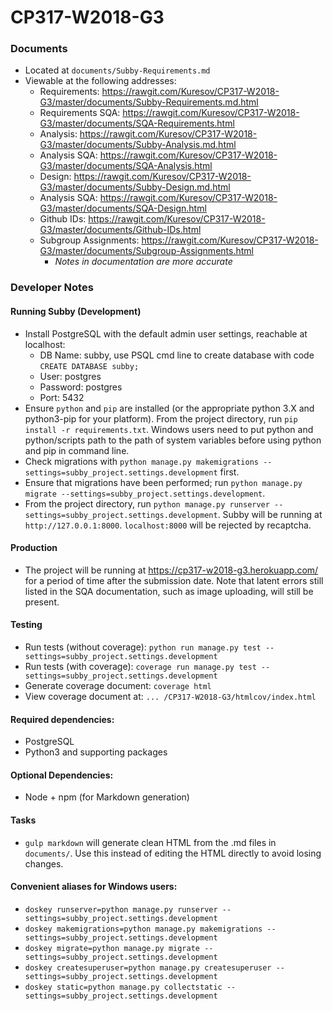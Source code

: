 # CP317-W2018-G3

### Documents
* Located at `documents/Subby-Requirements.md`
* Viewable at the following addresses:
  * Requirements: https://rawgit.com/Kuresov/CP317-W2018-G3/master/documents/Subby-Requirements.md.html
  * Requirements SQA: https://rawgit.com/Kuresov/CP317-W2018-G3/master/documents/SQA-Requirements.html
  * Analysis: https://rawgit.com/Kuresov/CP317-W2018-G3/master/documents/Subby-Analysis.md.html
  * Analysis SQA: https://rawgit.com/Kuresov/CP317-W2018-G3/master/documents/SQA-Analysis.html
  * Design: https://rawgit.com/Kuresov/CP317-W2018-G3/master/documents/Subby-Design.md.html
  * Analysis SQA: https://rawgit.com/Kuresov/CP317-W2018-G3/master/documents/SQA-Design.html
  * Github IDs: https://rawgit.com/Kuresov/CP317-W2018-G3/master/documents/Github-IDs.html
  * Subgroup Assignments: https://rawgit.com/Kuresov/CP317-W2018-G3/master/documents/Subgroup-Assignments.html
    * _Notes in documentation are more accurate_

### Developer Notes
#### Running Subby (Development)
  * Install PostgreSQL with the default admin user settings, reachable at localhost:
    * DB Name: subby, use PSQL cmd line to create database with code `CREATE DATABASE subby;`
    * User: postgres
    * Password: postgres
    * Port: 5432
  * Ensure `python` and `pip` are installed (or the appropriate python 3.X and python3-pip for your platform). From the project directory, run `pip install -r requirements.txt`. Windows users need to put python and python/scripts path to the path of system variables before using python and pip in command line.
  * Check migrations with `python manage.py makemigrations --settings=subby_project.settings.development` first.
  * Ensure that migrations have been performed; run `python manage.py migrate --settings=subby_project.settings.development`.
  * From the project directory, run `python manage.py runserver --settings=subby_project.settings.development`. Subby will be running at `http://127.0.0.1:8000`. `localhost:8000` will be rejected by recaptcha.

#### Production
  * The project will be running at https://cp317-w2018-g3.herokuapp.com/ for a period of time after the submission date. Note that latent errors still listed in the SQA documentation, such as image uploading, will still be present.
 
#### Testing
  * Run tests (without coverage): `python run manage.py test --settings=subby_project.settings.development`
  * Run tests (with coverage): `coverage run manage.py test --settings=subby_project.settings.development`
  * Generate coverage document: `coverage html`
  * View coverage document at: `... /CP317-W2018-G3/htmlcov/index.html`

#### Required dependencies:
  * PostgreSQL
  * Python3 and supporting packages

#### Optional Dependencies:
  * Node + npm (for Markdown generation)

#### Tasks
  * `gulp markdown` will generate clean HTML from the .md files in `documents/`. Use this instead of editing the HTML directly to avoid losing changes.

#### Convenient aliases for Windows users:
* `doskey runserver=python manage.py runserver --settings=subby_project.settings.development`
* `doskey makemigrations=python manage.py makemigrations --settings=subby_project.settings.development`
* `doskey migrate=python manage.py migrate --settings=subby_project.settings.development`
* `doskey createsuperuser=python manage.py createsuperuser --settings=subby_project.settings.development`
* `doskey static=python manage.py collectstatic --settings=subby_project.settings.development`
